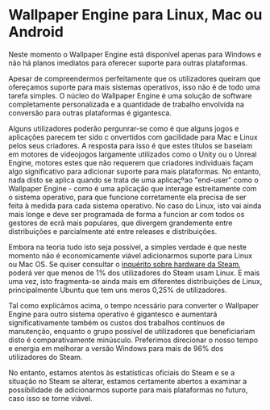 # Wallpaper Engine para Linux, Mac ou Android

Neste momento o Wallpaper Engine está disponível apenas para Windows e não há planos imediatos para oferecer suporte para outras plataformas.

Apesar de compreendermos perfeitamente que os utilizadores queiram que ofereçamos suporte para mais sistemas operativos, isso não é de todo uma tarefa simples. O núcleo do Wallpaper Engine é uma solução de software completamente personalizada e a quantidade de trabalho envolvida na conversão para outras plataformas é gigantesca.

Alguns utilizadores poderão pergunrar-se como é que alguns jogos e aplicações parecem ter sido c onvertidos com gacilidade para Mac e Linux pelos seus criadores. A resposta para isso é que estes títulos se baseiam em motores de videojogos largamente utilizados como o Unity ou o Unreal Engine, motores estes que não requerem que criadores individuais façam algo significativo para adicionar suporte para mais plataformas. No entanto, nada disto se aplica quando se trata de uma aplicaçºao "end-user" como o Wallpaper Engine - como é uma aplicação que interage estreitamente com o sistema operativo, para que funcione corretamente ela precisa de ser feita à medida para cada sistema operativo. No caso do Linux, isto vai ainda mais longe e deve ser programada de forma a funcion ar com todos os gestores de ecrã mais populares, que divergem grandemente entre distribuições e parcialmente até entre releases e distribuições.

Embora na teoria tudo isto seja possível, a simples verdade é que neste momento não é economicamente viável adicionarmos suporte para Linux ou Mac OS. Se quiser consultar o [inquérito sobre hardware da Steam](https://store.steampowered.com/hwsurvey), poderá ver que menos de 1% dos utilizadores do Steam usam Linux. E mais uma vez, isto fragmenta-se ainda mais em diferentes distribuições de Linux, principalmente Ubuntu que tem uns meros 0,25% de utilizadores.

Tal como explicámos acima, o tempo ncessário para converter o Wallpaper Engine para outro sistema operativo é gigantesco e aumentará significativamente também os custos dos trabalhos contínuos de manutenção, enquanto o grupo possível de utilizadores que beneficiariam disto é comparativamente minúsculo. Preferimos direcionar o nosso tempo e energia em melhorar a versão Windows para mais de 96% dos utilizadores do Steam.

No entanto, estamos atentos às estatísticas oficiais do Steam e se a situação no Steam se alterar, estamos certamente abertos a examinar a possibilidade de adicionarmos suporte para mais plataformas no futuro, caso isso se torne viável. 